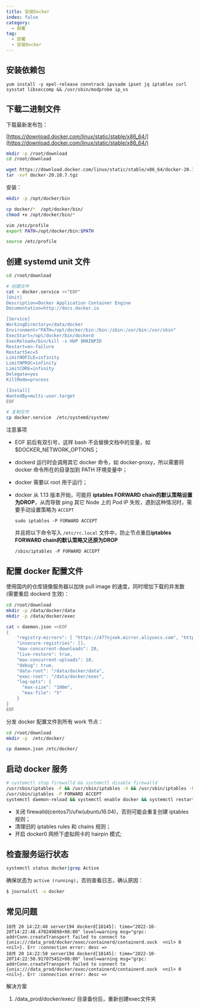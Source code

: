 ```yaml
---
title: 安装Docker
index: false
category:
  - 部署
tag:
  - 部署
  - 安装Docker
---
```


## 安装依赖包

```shell
yum install -y epel-release conntrack ipvsadm ipset jq iptables curl sysstat libseccomp && /usr/sbin/modprobe ip_vs
```

## 下载二进制文件

下载最新发布包：

 [https://download.docker.com/linux/static/stable/x86_64/](https://download.docker.com/linux/static/stable/x86_64/)

``` bash
mkdir -p /root/download
cd /root/download

wget https://download.docker.com/linux/static/stable/x86_64/docker-20.10.7.tgz
tar -xvf docker-20.10.7.tgz
```

安装：

``` bash
mkdir -p /opt/docker/bin

cp docker/*  /opt/docker/bin/
chmod +x /opt/docker/bin/*

vim /etc/profile
export PATH=/opt/docker/bin:$PATH

source /etc/profile
```

## 创建 systemd unit 文件

``` bash
cd /root/download

# 创建文件
cat > docker.service <<"EOF"
[Unit]
Description=Docker Application Container Engine
Documentation=http://docs.docker.io

[Service]
WorkingDirectory=/data/docker
Environment="PATH=/opt/docker/bin:/bin:/sbin:/usr/bin:/usr/sbin"
ExecStart=/opt/docker/bin/dockerd 
ExecReload=/bin/kill -s HUP $MAINPID
Restart=on-failure
RestartSec=5
LimitNOFILE=infinity
LimitNPROC=infinity
LimitCORE=infinity
Delegate=yes
KillMode=process

[Install]
WantedBy=multi-user.target
EOF

# 复制文件
cp docker.service  /etc/systemd/system/
```

注意事项

+ EOF 前后有双引号，这样 bash 不会替换文档中的变量，如 $DOCKER_NETWORK_OPTIONS；

+ dockerd 运行时会调用其它 docker 命令，如 docker-proxy，所以需要将 docker 命令所在的目录加到 PATH 环境变量中；

+ docker 需要以 root 用于运行；

+ docker 从 1.13 版本开始，可能将 **iptables FORWARD chain的默认策略设置为DROP**，从而导致 ping 其它 Node 上的 Pod IP
  失败，遇到这种情况时，需要手动设置策略为 `ACCEPT`

  ```shell
  sudo iptables -P FORWARD ACCEPT
  ```

  并且把以下命令写入 `/etc/rc.local` 文件中，防止节点重启**iptables FORWARD chain的默认策略又还原为DROP**

  ```shell
  /sbin/iptables -P FORWARD ACCEPT
  ```

## 配置 docker 配置文件

使用国内的仓库镜像服务器以加快 pull image 的速度，同时增加下载的并发数 (需要重启 dockerd 生效)：

``` bash
cd /root/download
mkdir -p /data/docker/data
mkdir -p /data/docker/exec

cat > daemon.json <<EOF
{
    "registry-mirrors": [ "https://477njxek.mirror.aliyuncs.com", "https://registry.docker-cn.com/", "https://hub-mirror.c.163.com", "https://docker.mirrors.ustc.edu.cn"],
    "insecure-registries": [],
    "max-concurrent-downloads": 20,
    "live-restore": true,
    "max-concurrent-uploads": 10,
    "debug": true,
    "data-root": "/data/docker/data",
    "exec-root": "/data/docker/exec",
    "log-opts": {
      "max-size": "100m",
      "max-file": "5"
    }
}
EOF
```

分发 docker 配置文件到所有 work 节点：

``` bash
cd /root/download
mkdir -p  /etc/docker/

cp daemon.json /etc/docker/
```

## 启动 docker 服务

``` bash
# systemctl stop firewalld && systemctl disable firewalld
/usr/sbin/iptables -F && /usr/sbin/iptables -X && /usr/sbin/iptables -F -t nat && /usr/sbin/iptables -X -t nat
/usr/sbin/iptables -P FORWARD ACCEPT
systemctl daemon-reload && systemctl enable docker && systemctl restart docker
```

+ 关闭 firewalld(centos7)/ufw(ubuntu16.04)，否则可能会重复创建 iptables 规则；
+ 清理旧的 iptables rules 和 chains 规则；
+ 开启 docker0 网桥下虚拟网卡的 hairpin 模式;

## 检查服务运行状态

``` bash
systemctl status docker|grep Active
```

确保状态为 `active (running)`，否则查看日志，确认原因：

``` bash
$ journalctl -u docker
```


## 常见问题
```shell
10月 20 14:22:48 server194 dockerd[18145]: time="2022-10-20T14:22:48.470249898+08:00" level=warning msg="grpc: addrConn.createTransport failed to connect to {unix:///data_prod/docker/exec/containerd/containerd.sock  <nil> 0 <nil>}. Err :connection error: desc =>
10月 20 14:22:50 server194 dockerd[18145]: time="2022-10-20T14:22:50.917075452+08:00" level=warning msg="grpc: addrConn.createTransport failed to connect to {unix:///data_prod/docker/exec/containerd/containerd.sock  <nil> 0 <nil>}. Err :connection error: desc =>
```
解决方案
1. /data_prod/docker/exec/ 目录备份后，重新创建exec文件夹

